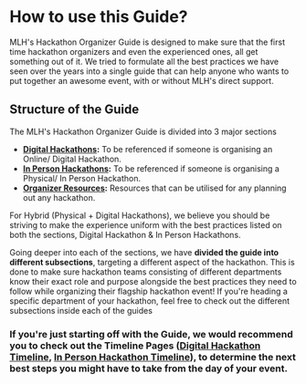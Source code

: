 # How to use this Guide?

MLH's Hackathon Organizer Guide is designed to make sure that the first time hackathon organizers and even the experienced ones, all get something out of it. We tried to formulate all the best practices we have seen over the years into a single guide that can help anyone who wants to put together an awesome event, with or without MLH's direct support.

## Structure of the Guide

The MLH's Hackathon Organizer Guide is divided into 3 major sections

* [**Digital Hackathons**](../digital-hackathons/digital-hackathon-timeline.md)**:** To be referenced if someone is organising an Online/ Digital Hackathon. 
* [**In Person Hackathons**](../in-person-hackathons/in-person-hackathon-timeline.md)**:** To be referenced if someone is organising a Physical/ In Person Hackathon.
* [**Organizer Resources**](../organizer-resources/getting-support-from-others.md)**:** Resources that can be utilised for any planning out any hackathon.

For Hybrid \(Physical + Digital Hackathons\), we believe you should be striving to make the experience uniform with the best practices listed on both the sections, Digital Hackathon & In Person Hackathons.

Going deeper into each of the sections, we have **divided the guide into different subsections**, targeting a different aspect of the hackathon. This is done to make sure hackathon teams consisting of different departments know their exact role and purpose alongside the best practices they need to follow while organizing their flagship hackathon event! If you're heading a specific department of your hackathon, feel free to check out the different subsections inside each of the guides

### If you're just starting off with the Guide, we would recommend you to check out the Timeline Pages \([Digital Hackathon Timeline](../digital-hackathons/digital-hackathon-timeline.md), [In Person Hackathon Timeline](../in-person-hackathons/in-person-hackathon-timeline.md)\), to determine the next best steps you might have to take from the day of your event.


